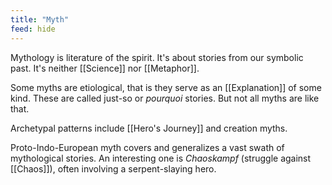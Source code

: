 ```yaml
---
title: "Myth"
feed: hide
---
```


Mythology is literature of the spirit. It's about stories from our symbolic past. It's neither [[Science]] nor [[Metaphor]]. 

Some myths are etiological, that is they serve as an [[Explanation]] of some kind. These are called just-so or _pourquoi_ stories. But not all myths are like that.



Archetypal patterns include [[Hero's Journey]] and creation myths.  

Proto-Indo-European myth covers and generalizes a vast swath of mythological stories. An interesting one is _Chaoskampf_ (struggle against [[Chaos]]), often involving a serpent-slaying hero. 